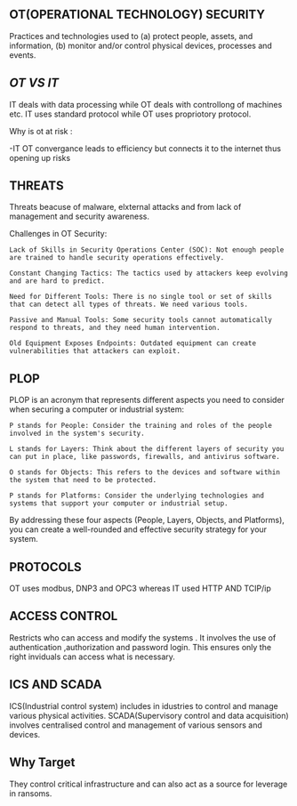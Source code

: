 **OT(OPERATIONAL TECHNOLOGY) SECURITY**
---

Practices and technologies used to (a) protect people, assets, and information, (b) monitor and/or control physical devices, processes and events.

***OT VS IT***
---

IT deals with data processing while OT deals with controllong of machines etc.
IT uses standard protocol while OT uses propriotory protocol.

Why is ot at risk :

-IT OT convergance leads to efficiency but connects it to the internet thus opening up risks

**THREATS**
---

Threats beacuse of malware, elxternal attacks and from lack of management and security awareness.


Challenges in OT Security:

    Lack of Skills in Security Operations Center (SOC): Not enough people are trained to handle security operations effectively.

    Constant Changing Tactics: The tactics used by attackers keep evolving and are hard to predict.

    Need for Different Tools: There is no single tool or set of skills that can detect all types of threats. We need various tools.

    Passive and Manual Tools: Some security tools cannot automatically respond to threats, and they need human intervention.

    Old Equipment Exposes Endpoints: Outdated equipment can create vulnerabilities that attackers can exploit.

  **PLOP**
  ---

   PLOP is an acronym that represents different aspects you need to consider when securing a computer or industrial system:

    P stands for People: Consider the training and roles of the people involved in the system's security.

    L stands for Layers: Think about the different layers of security you can put in place, like passwords, firewalls, and antivirus software.

    O stands for Objects: This refers to the devices and software within the system that need to be protected.

    P stands for Platforms: Consider the underlying technologies and systems that support your computer or industrial setup.

By addressing these four aspects (People, Layers, Objects, and Platforms), you can create a well-rounded and effective security strategy for your system.

 **PROTOCOLS**
 ---
 
 OT uses modbus, DNP3 and OPC3
 whereas IT used HTTP AND TCIP/ip
 
 **ACCESS CONTROL**
 ---
 Restricts who can access and modify the systems . It involves the use of authentication ,authorization and password login.
 This ensures only the right inviduals can access what is necessary.

 
 **ICS AND SCADA**
 ---
 ICS(Industrial control system) includes in idustries to control and manage various physical activities.
 SCADA(Supervisory control and data acquisition) involves centralised control and management of various sensors and devices.
 
 **Why Target**
 ---
 They control critical infrastructure and can also act as a source for leverage in ransoms.
 
 
